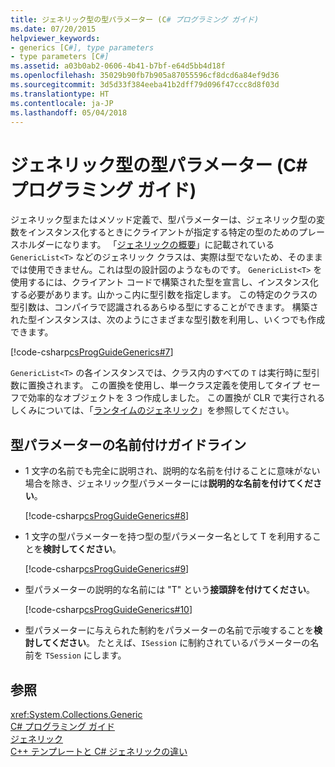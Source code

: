 ```yaml
---
title: ジェネリック型の型パラメーター (C# プログラミング ガイド)
ms.date: 07/20/2015
helpviewer_keywords:
- generics [C#], type parameters
- type parameters [C#]
ms.assetid: a03b0ab2-0606-4b41-b7bf-e64d5bb4d18f
ms.openlocfilehash: 35029b90fb7b905a87055596cf8dcd6a84ef9d36
ms.sourcegitcommit: 3d5d33f384eeba41b2dff79d096f47ccc8d8f03d
ms.translationtype: HT
ms.contentlocale: ja-JP
ms.lasthandoff: 05/04/2018
---
```

# <a name="generic-type-parameters-c-programming-guide"></a>ジェネリック型の型パラメーター (C# プログラミング ガイド)
ジェネリック型またはメソッド定義で、型パラメーターは、ジェネリック型の変数をインスタンス化するときにクライアントが指定する特定の型のためのプレースホルダーになります。 「[ジェネリックの概要](../../../csharp/programming-guide/generics/introduction-to-generics.md)」に記載されている `GenericList<T>` などのジェネリック クラスは、実際は型でないため、そのままでは使用できません。これは型の設計図のようなものです。 `GenericList<T>` を使用するには、クライアント コードで構築された型を宣言し、インスタンス化する必要があります。山かっこ内に型引数を指定します。 この特定のクラスの型引数は、コンパイラで認識されるあらゆる型にすることができます。 構築された型インスタンスは、次のようにさまざまな型引数を利用し、いくつでも作成できます。  
  
 [!code-csharp[csProgGuideGenerics#7](../../../csharp/programming-guide/generics/codesnippet/CSharp/generic-type-parameters_1.cs)]  
  
 `GenericList<T>` の各インスタンスでは、クラス内のすべての `T` は実行時に型引数に置換されます。 この置換を使用し、単一クラス定義を使用してタイプ セーフで効率的なオブジェクトを 3 つ作成しました。 この置換が CLR で実行されるしくみについては、「[ランタイムのジェネリック](../../../csharp/programming-guide/generics/generics-in-the-run-time.md)」を参照してください。  
  
## <a name="type-parameter-naming-guidelines"></a>型パラメーターの名前付けガイドライン  
  
-   1 文字の名前でも完全に説明され、説明的な名前を付けることに意味がない場合を除き、ジェネリック型パラメーターには**説明的な名前を付けてください**。  
  
     [!code-csharp[csProgGuideGenerics#8](../../../csharp/programming-guide/generics/codesnippet/CSharp/generic-type-parameters_2.cs)]  
  
-   1 文字の型パラメーターを持つ型の型パラメーター名として T を利用することを**検討してください**。  
  
     [!code-csharp[csProgGuideGenerics#9](../../../csharp/programming-guide/generics/codesnippet/CSharp/generic-type-parameters_3.cs)]  
  
-   型パラメーターの説明的な名前には "T" という**接頭辞を付けてください**。  
  
     [!code-csharp[csProgGuideGenerics#10](../../../csharp/programming-guide/generics/codesnippet/CSharp/generic-type-parameters_4.cs)]  
  
-   型パラメーターに与えられた制約をパラメーターの名前で示唆することを**検討してください**。 たとえば、`ISession` に制約されているパラメーターの名前を `TSession` にします。  
  
## <a name="see-also"></a>参照  
 <xref:System.Collections.Generic>  
 [C# プログラミング ガイド](../../../csharp/programming-guide/index.md)  
 [ジェネリック](../../../csharp/programming-guide/generics/index.md)  
 [C++ テンプレートと C# ジェネリックの違い](../../../csharp/programming-guide/generics/differences-between-cpp-templates-and-csharp-generics.md)
